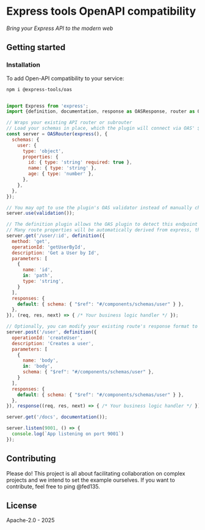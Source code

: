 # Express tools OpenAPI compatibility

*Bring your Express API to the modern web*

## Getting started

### Installation

To add Open-API compatibility to your service:

```bash
npm i @express-tools/oas
```

```javascript

import Express from 'express';
import {definition, documentation, response as OASResponse, router as OASRouter, validation} from '@express-tools/oas';

// Wraps your existing API router or subrouter
// Load your schemas in place, which the plugin will connect via OAS' $Ref
const server = OASRouter(express(), {
  schemas: {
    user: {
      type: 'object',
      properties: {
        id: { type: 'string' required: true },
        name: { type: 'string' },
        age: { type: 'number' },
      },
    },
  },
});

// You may opt to use the plugin's OAS validator instead of manually checking each field with a 3rd party validation package.
server.use(validation());

// The definition plugin allows the OAS plugin to detect this endpoint and enable validation, auto-generated documentation, etc.
// Many route properties will be automatically derived from express, though they can be overwritten.
server.get('/user/:id', definition({
  method: 'get',
  operationId: 'getUserById',
  description: 'Get a User by Id',
  parameters: [
    { 
      name: 'id',
      in: 'path',
      type: 'string',
    }
  ],
  responses: {
    default: { schema: { "$ref": "#/components/schemas/user" } },
  },
}), (req, res, next) => { /* Your business logic handler */ });

// Optionally, you can modify your existing route's response format to OAS with the 'response' plugin, which wraps your final handler.
server.post('/user', definition({
  operationId: 'createUser',
  description: 'Creates a user',
  parameters: [
    { 
      name: 'body',
      in: 'body',
      schema: { "$ref": "#/components/schemas/user" },
    }
  ],
  responses: {
    default: { schema: { "$ref": "#/components/schemas/user" } },
  },
}), response((req, res, next) => { /* Your business logic handler */ }));

server.get('/docs', documentation());

server.listen(9001, () => {
  console.log(`App listening on port 9001`)
});

```

## Contributing

Please do! This project is all about facilitating collaboration on complex projects and we intend to set the example ourselves.
If you want to contribute, feel free to ping @fed135.

## License

Apache-2.0 - 2025
